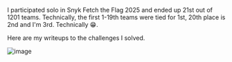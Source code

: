I participated solo in Snyk Fetch the Flag 2025 and ended up 21st out of 1201 teams. Technically, the first 1-19th teams were tied for 1st, 20th place is 2nd and I'm 3rd. Technically :grin:.

Here are my writeups to the challenges I solved.

![image](https://github.com/user-attachments/assets/324de0ce-3d39-4129-9196-8eaaeb7c9d86)
